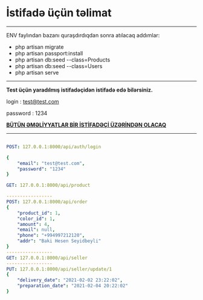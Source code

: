 <h1>İstifadə üçün təlimat</h1>
<hr>
ENV faylından bazanı quraşdırdıqdan sonra atılacaq addımlar:
<ul>
    <li>php artisan migrate</li>
    <li>php artisan passport:install</li>
    <li>php artisan db:seed --class=Products</li>
    <li>php artisan db:seed --class=Users</li>
    <li>php artisan serve</li>
</ul>
<hr>
<p>
<b>Test üçün yaradılmış istifadəçidən istifadə edə bilərsiniz.</b>

login : test@test.com

password : 1234
</p>
<b><u>BÜTÜN ƏMƏLİYYATLAR BİR İSTİFADƏÇİ ÜZƏRİNDƏN OLACAQ</u></b>
<hr>

```yaml

POST: 127.0.0.1:8000/api/auth/login

{
    "email": "test@test.com",
    "password": "1234"
}

GET: 127.0.0.1:8000/api/product

-----------------
POST: 127.0.0.1:8000/api/order
{
    "product_id": 1,
    "color_id": 1,
    "amount": 4,
    "email": null,
    "phone": "+994997212120",
    "addr": "Baki Hesen Seyidbeyli"
}
-----------------
GET: 127.0.0.1:8000/api/seller
-----------------
PUT: 127.0.0.1:8000/api/seller/update/1
{
    "delivery_date": "2021-02-02 23:22:02",
    "preparation_date": "2021-02-04 20:22:02"
}

